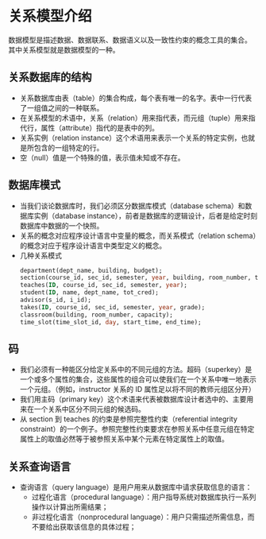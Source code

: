 # 关系模型介绍
数据模型是描述数据、数据联系、数据语义以及一致性约束的概念工具的集合。 其中关系模型就是数据模型的一种。

## 关系数据库的结构
- 关系数据库由表（table）的集合构成，每个表有唯一的名字。表中一行代表了一组值之间的一种联系。
- 在关系模型的术语中，关系（relation）用来指代表，而元组（tuple）用来指代行，属性（attribute）指代的是表中的列。
- 关系实例（relation instance）这个术语用来表示一个关系的特定实例，也就是所包含的一组特定的行。
- 空（null）值是一个特殊的值，表示值未知或不存在。

## 数据库模式
- 当我们谈论数据库时，我们必须区分数据库模式（database schema）和数据库实例（database instance），前者是数据库的逻辑设计，后者是给定时刻数据库中数据的一个快照。
- 关系的概念对应程序设计语言中变量的概念，而关系模式（relation schema）的概念对应于程序设计语言中类型定义的概念。
- 几种关系模式
  ```sql
  department(dept_name, building, budget);
  section(course_id, sec_id, semester, year, building, room_number, time_slot_id);
  teaches(ID, course_id, sec_id, semester, year);
  student(ID, name, dept_name, tot_cred);
  advisor(s_id, i_id);
  takes(ID, course_id, sec_id, semester, year, grade);
  classroom(building, room_number, capacity);
  time_slot(time_slot_id, day, start_time, end_time);
  ```

## 码
+ 我们必须有一种能区分给定关系中的不同元组的方法。超码（superkey）是一个或多个属性的集合，这些属性的组合可以使我们在一个关系中唯一地表示一个元组。（例如，instructor 关系的 ID 属性足以将不同的教师元组区分开）
+ 我们用主码（primary key）这个术语来代表被数据库设计者选中的、主要用来在一个关系中区分不同元组的候选码。
+ 从 section 到 teaches 的约束是参照完整性约束（referential integrity constraint）的一个例子。参照完整性约束要求在参照关系中任意元组在特定属性上的取值必然等于被参照关系中某个元素在特定属性上的取值。

## 关系查询语言
- 查询语言（query language）是用户用来从数据库中请求获取信息的语言：
  - 过程化语言（procedural language）：用户指导系统对数据库执行一系列操作以计算出所需结果；
  - 非过程化语言（nonprocedural language）：用户只需描述所需信息，而不要给出获取该信息的具体过程；
